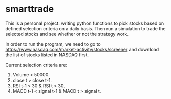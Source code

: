 # smarttrade
This is a personal project: writing python functions to pick stocks based on defined selection criteria on a daily basis. Then run a simulation to trade the selected stocks and see whether or not the strategy work.

In order to run the program, we need to go to https://www.nasdaq.com/market-activity/stocks/screener and download the list of stocks listed in NASDAQ first.

Current selection criteria are:    
  1. Volume > 50000.     
  2. close t > close t-1.  
  3. RSI t-1 < 30 & RSI t > 30.  
  4. MACD t-1 < signal t-1 & MACD t > signal t.  
